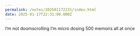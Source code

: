 ```yaml
---
permalink: /notes/202501172231/index.html
date: 2025-01-17T22:31:00.000Z
---
```


I’m not doomscrolling I’m micro dosing 500 memoirs all at once